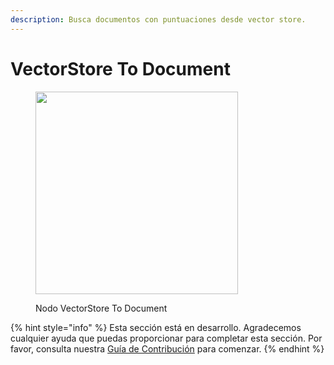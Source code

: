 ```yaml
---
description: Busca documentos con puntuaciones desde vector store.
---
```


# VectorStore To Document

<figure><img src="../../../.gitbook/assets/image--106-.png" alt="" width="324"><figcaption><p>Nodo VectorStore To Document</p></figcaption></figure>

{% hint style="info" %}
Esta sección está en desarrollo. Agradecemos cualquier ayuda que puedas proporcionar para completar esta sección. Por favor, consulta nuestra [Guía de Contribución](../../../contributing/) para comenzar.
{% endhint %}

